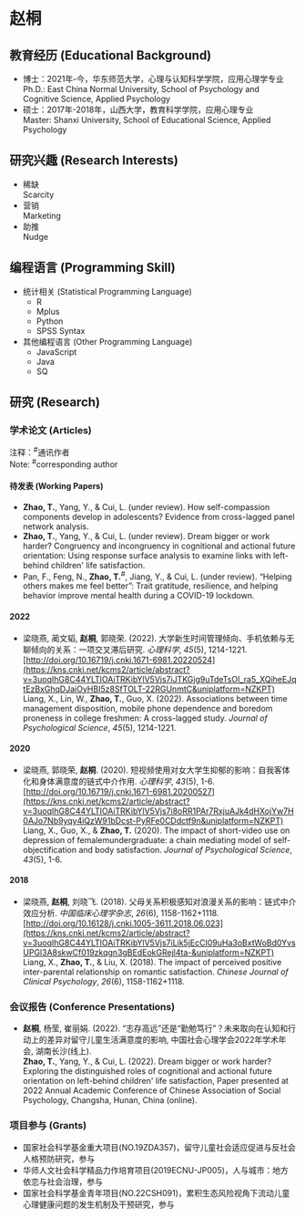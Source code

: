 # 赵桐

## 教育经历 (Educational Background)
- 博士：2021年-今，华东师范大学，心理与认知科学学院，应用心理学专业<br>
Ph.D.: East China Normal University, School of Psychology and Cognitive Science, Applied Psychology
- 硕士：2017年-2018年，山西大学，教育科学学院，应用心理专业<br>
Master: Shanxi University, School of Educational Science, Applied Psychology


## 研究兴趣 (Research Interests)
- 稀缺<br>
Scarcity
- 营销<br>
Marketing
- 助推<br>
Nudge

## 编程语言 (Programming Skill)
- 统计相关 (Statistical Programming Language)
  * R
  * Mplus
  * Python
  * SPSS Syntax
- 其他编程语言 (Other Programming Language)
  * JavaScript
  * Java
  * SQ

## 研究 (Research)
### 学术论文 (Articles)
注释：<sup>#</sup>通讯作者<br>
Note: <sup>#</sup>corresponding author
#### 待发表 (Working Papers)
- **Zhao, T.**, Yang, Y., & Cui, L. (under review). How self-compassion components develop in adolescents? Evidence from cross-lagged panel network analysis.
- **Zhao, T.**, Yang, Y., & Cui, L. (under review). Dream bigger or work harder? Congruency and incongruency in cognitional and actional future orientation: Using response surface analysis to examine links with left-behind children' life satisfaction.
- Pan, F., Feng, N., **Zhao, T.**<sup>#</sup>, Jiang, Y., & Cui, L. (under review). “Helping others makes me feel better”: Trait gratitude, resilience, and helping behavior improve mental health during a COVID-19 lockdown.

#### 2022
- 梁晓燕, 蔺文韬, **赵桐**, 郭晓荣. (2022). 大学新生时间管理倾向、手机依赖与无聊倾向的关系：一项交叉滞后研究. *心理科学*, *45*(5), 1214-1221. [http://doi.org/10.16719/j.cnki.1671-6981.20220524](https://kns.cnki.net/kcms2/article/abstract?v=3uoqIhG8C44YLTlOAiTRKibYlV5Vjs7iJTKGjg9uTdeTsOI_ra5_XQiheEJqtEzBxGhqDJaiOyHBI5z8SfTOLT-22RGUnmtC&uniplatform=NZKPT)<br>
Liang, X., Lin, W., **Zhao, T.**, Guo, X. (2022). Associations between time management disposition, mobile phone dependence and boredom proneness in college freshmen: A cross-lagged study. *Journal of Psychological Science*, *45*(5), 1214-1221.

#### 2020
- 梁晓燕, 郭晓荣, **赵桐**. (2020). 短视频使用对女大学生抑郁的影响：自我客体化和身体满意度的链式中介作用. *心理科学*, *43*(5), 1-6. [http://doi.org/10.16719/j.cnki.1671-6981.20200527](https://kns.cnki.net/kcms2/article/abstract?v=3uoqIhG8C44YLTlOAiTRKibYlV5Vjs7i8oRR1PAr7RxjuAJk4dHXojYw7H0AJo7Nb9yqy4iQzW91bDcst-PyRFe0CDdctf9n&uniplatform=NZKPT)<br>
Liang, X., Guo, X., & **Zhao, T.** (2020). The impact of short-video use on depression of femalemundergraduate: a chain mediating model of self-objectification and body satisfaction. *Journal of Psychological Science*, *43*(5), 1-6.

#### 2018
- 梁晓燕, **赵桐**, 刘晓飞. (2018). 父母关系积极感知对浪漫关系的影响：链式中介效应分析. *中国临床心理学杂志*, *26*(6), 1158-1162+1118. [http://doi.org/10.16128/j.cnki.1005-3611.2018.06.023](https://kns.cnki.net/kcms2/article/abstract?v=3uoqIhG8C44YLTlOAiTRKibYlV5Vjs7iLik5jEcCI09uHa3oBxtWoBd0YvsUPGl3A8skwCf019zkqgn3gBEdEokGRejl4ta-&uniplatform=NZKPT)<br>
Liang, X., **Zhao, T.**, & Liu, X. (2018). The impact of perceived positive inter-parental relationship on romantic satisfaction. *Chinese Journal of Clinical Psychology*, *26*(6), 1158-1162+1118.

### 会议报告 (Conference Presentations)
- **赵桐**, 杨莹, 崔丽娟. (2022). “志存高远”还是“勤勉笃行”？未来取向在认知和行动上的差异对留守儿童生活满意度的影响, 中国社会心理学会2022年学术年会, 湖南长沙(线上).<br>
**Zhao, T.**, Yang, Y., & Cui, L. (2022). Dream bigger or work harder? Exploring the distinguished roles of cognitional and actional future orientation on left-behind children' life satisfaction, Paper presented at 2022 Annual Academic Conference of Chinese Association of Social Psychology, Changsha, Hunan, China (online).


### 项目参与 (Grants)
- 国家社会科学基金重大项目(NO.19ZDA357)，留守儿童社会适应促进与反社会人格预防研究，参与
- 华师人文社会科学精品力作培育项目(2019ECNU-JP005)，人与城市：地方依恋与社会治理，参与
- 国家社会科学基金青年项目(NO.22CSH091)，累积生态风险视角下流动儿童心理健康问题的发生机制及干预研究，参与

